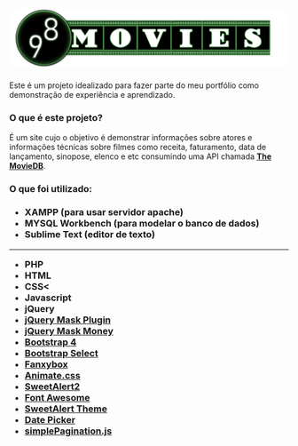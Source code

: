 # ![Alt text](res/imgs/98-movies-logo.png?raw=true "98 Movies")
Este é um projeto idealizado para fazer parte do meu portfólio como demonstração de experiência e aprendizado.

<h3>O que é este projeto?</h3>

É um site cujo o objetivo é demonstrar informações sobre atores e informações técnicas sobre filmes como receita, faturamento, data de lançamento, sinopose, elenco e etc consumindo uma API chamada <b>[The MovieDB](https://www.themoviedb.org/)</b>.

<h3>O que foi utilizado:<h3>
<ul>
<li>XAMPP (para usar servidor apache)</li>
<li>MYSQL Workbench (para modelar o banco de dados)</li>
<li>Sublime Text (editor de texto)</li>
</ul>
<hr>

* PHP
* HTML
* CSS<
* Javascript
* jQuery
* [jQuery Mask Plugin](https://igorescobar.github.io/jQuery-Mask-Plugin/)
* [jQuery Mask Money](https://github.com/plentz/jquery-maskmoney)
* [Bootstrap 4](https://getbootstrap.com/)</li>
* [Bootstrap Select](https://developer.snapappointments.com/bootstrap-select/)
* [Fanxybox](http://fancyapps.com/fancybox/3/)
* [Animate.css](https://daneden.github.io/animate.css/)
* [SweetAlert2](https://sweetalert2.github.io/)
* [Font Awesome](https://fontawesome.com/)
* [SweetAlert Theme](https://github.com/sweetalert2/sweetalert2-themes)
* [Date Picker](https://bootstrap-datepicker.readthedocs.io/en/latest/)
* [simplePagination.js](https://flaviusmatis.github.io/simplePagination.js/)
